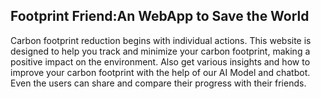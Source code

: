 ## Footprint Friend:An WebApp to Save the World

<p>Carbon footprint reduction begins with individual actions. This website is designed to help you track and minimize your carbon footprint, making a positive impact on the environment. Also get various insights and how to improve your carbon footprint with the help of our AI Model and chatbot. Even the users can share and compare their progress with their friends.</p>
